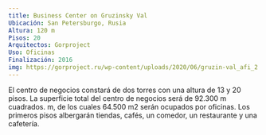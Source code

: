 ```yaml
---
title: Business Center on Gruzinsky Val
Ubicación: San Petersburgo, Rusia
Altura: 120 m
Pisos: 20
Arquitectos: Gorproject
Uso: Oficinas
Finalización: 2016
img: https://gorproject.ru/wp-content/uploads/2020/06/gruzin-val_afi_2.jpg
---
```

El centro de negocios constará de dos torres con una altura de 13 y 20 pisos. La superficie total del centro de negocios será de 92.300 m cuadrados. m, de los cuales 64.500 m2 serán ocupados por oficinas. Los primeros pisos albergarán tiendas, cafés, un comedor, un restaurante y una cafetería.
